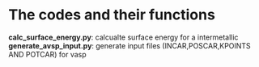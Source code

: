 # The codes and their functions
**calc_surface_energy.py**: calcualte surface energy for a intermetallic
**generate_avsp_input.py**: generate input files (INCAR,POSCAR,KPOINTS AND POTCAR) for vasp
